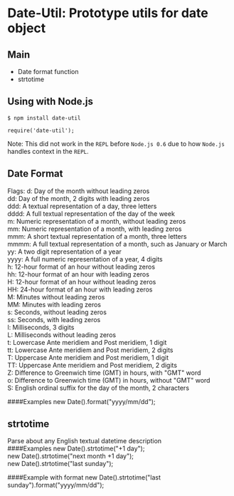# Date-Util: Prototype utils for date object

## Main

- Date format function
- strtotime

## Using with Node.js
    $ npm install date-util
    
    require('date-util');

Note: This did not work in the `REPL` before `Node.js 0.6` due to how `Node.js` handles context in the `REPL`.

## Date Format

Flags:
	d:    Day of the month without leading zeros  
	dd:   Day of the month, 2 digits with leading zeros  
	ddd:  A textual representation of a day, three letters  
	dddd: A full textual representation of the day of the week  
	m:    Numeric representation of a month, without leading zeros  
	mm:   Numeric representation of a month, with leading zeros  
	mmm:  A short textual representation of a month, three letters  
	mmmm: A full textual representation of a month, such as January or March  
	yy:   A two digit representation of a year  
	yyyy: A full numeric representation of a year, 4 digits  
	h:    12-hour format of an hour without leading zeros  
	hh:   12-hour format of an hour with leading zeros  
	H:    12-hour format of an hour without leading zeros  
	HH:   24-hour format of an hour with leading zeros  
	M:    Minutes without leading zeros  
	MM:   Minutes with leading zeros  
	s:    Seconds, without leading zeros  
	ss:   Seconds, with leading zeros   
	l:    Milliseconds, 3 digits  
	L:    Milliseconds without leading zeros  
	t:    Lowercase Ante meridiem and Post meridiem, 1 digit  
	tt:   Lowercase Ante meridiem and Post meridiem, 2 digits  
	T:    Uppercase Ante meridiem and Post meridiem, 1 digit  
	TT:   Uppercase Ante meridiem and Post meridiem, 2 digits  
	Z:    Difference to Greenwich time (GMT) in hours, with "GMT" word  
	o:    Difference to Greenwich time (GMT) in hours, without "GMT" word  
	S:    English ordinal suffix for the day of the month, 2 characters  
	
####Examples
	new Date().format("yyyy/mm/dd");  

## strtotime
Parse about any English textual datetime description  
####Examples
	new Date().strtotime("+1 day");  
	new Date().strtotime("next month +1 day");  
	new Date().strtotime("last sunday");  

####Example with format
	new Date().strtotime("last sunday").format("yyyy/mm/dd");  
